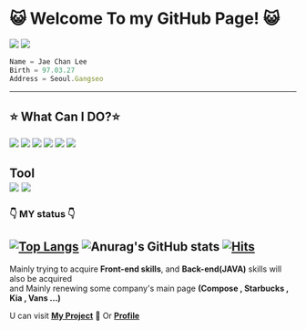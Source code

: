 


# :smiley_cat: Welcome To my GitHub Page! :smiley_cat: 
<a  href="https://www.instagram.com/ch_3.27/"><img src="https://img.shields.io/badge/Instagram-e4405f?style=flat-square&logo=instagram&logoColor=white&link=https://www.instagram.com/ch_3.27/"/></a>
<a  href="https://www.notion.so/toxic023/Study-525d4414dfc74e3182b88355d8e5db18"><img src="https://img.shields.io/badge/notion-white?style=flat-square&logo=Notion&logoColor=black&link=https://www.notion.so/toxic023/Study-525d4414dfc74e3182b88355d8e5db18"/></a>



```js
Name = Jae Chan Lee
Birth = 97.03.27
Address = Seoul.Gangseo
```
---
## :star: What Can I DO?:star:
 
<img src="https://img.shields.io/badge/HTML5-E34F26?style=flat-square&logo=HTML5&logoColor=white"/> <img src="https://img.shields.io/badge/CSS3-1572B6?style=flat-square&logo=CSS3&logoColor=white"/> <img src="https://img.shields.io/badge/JS-F7DF1E?style=flat-square&logo=JavaScript&logoColor=black"/> <img src="https://img.shields.io/badge/JQUERY-0769AD?style=flat-square&logo=jQuery&logoColor=whithe"/> <img src="https://img.shields.io/badge/SCSS-CC6699?style=flat-square&logo=Sass&logoColor=white"/> <img src="https://img.shields.io/badge/MARKDOWN-000000?style=flat-square&logo=Markdown&logoColor=white"/>

 Tool<br>
<img src="https://img.shields.io/badge/VSCODE-007ACC?style=flat-square&logo=Visual Studio Code&logoColor=white"/> <img src="https://img.shields.io/badge/adobe XD-FF61F6?style=flat-square&logo=adobe XD&logoColor=white"/>
---
### :point_down: MY status :point_down:
[![Top Langs](https://github-readme-stats.vercel.app/api/top-langs/?username=FrenchRuin)](https://github.com/FrenchRuin/github-readme-stats)
![Anurag's GitHub stats](https://github-readme-stats.vercel.app/api?username=FrenchRuin&theme=dark&show_icons=true)
[![Hits](https://hits.seeyoufarm.com/api/count/incr/badge.svg?url=https%3A%2F%2Fgithub.com%2FFrenchRuin%2Fhit-counter&count_bg=%238024E5&title_bg=%231B1A1A&icon=&icon_color=%23E7E7E7&title=hits&edge_flat=true)](https://hits.seeyoufarm.com)
----


Mainly trying to acquire **Front-end skills**, and **Back-end(JAVA)** skills will also be acquired <br>
and Mainly renewing some company's main page **(Compose , Starbucks , Kia , Vans ...)**

U can visit **<a href="https://github.com/FrenchRuin/My-Project" >My Project</a>** :strawberry:
Or **<a href="https://github.com/FrenchRuin/Profile-Page">Profile</a>**








